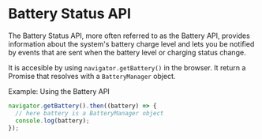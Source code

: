 # Battery Status API

The Battery Status API, more often referred to as the Battery API, provides information about the system's battery charge level and lets you be notified by events that are sent when the battery level or charging status change.

It is accesible by using `navigator.getBattery()` in the browser.
It return a Promise that resolves with a `BatteryManager` object.

Example: Using the Battery API

```js
navigator.getBattery().then((battery) => {
  // here battery is a BatteryManager object
  console.log(battery);
});
```
